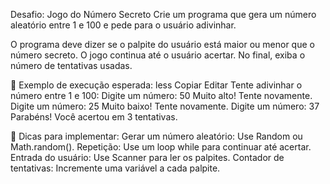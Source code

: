 Desafio: Jogo do Número Secreto
Crie um programa que gera um número aleatório entre 1 e 100 e pede para o usuário adivinhar.

O programa deve dizer se o palpite do usuário está maior ou menor que o número secreto.
O jogo continua até o usuário acertar.
No final, exiba o número de tentativas usadas.



📝 Exemplo de execução esperada:
less
Copiar
Editar
Tente adivinhar o número entre 1 e 100:
Digite um número: 50
Muito alto! Tente novamente.
Digite um número: 25
Muito baixo! Tente novamente.
Digite um número: 37
Parabéns! Você acertou em 3 tentativas.



🎯 Dicas para implementar:
Gerar um número aleatório: Use Random ou Math.random().
Repetição: Use um loop while para continuar até acertar.
Entrada do usuário: Use Scanner para ler os palpites.
Contador de tentativas: Incremente uma variável a cada palpite.